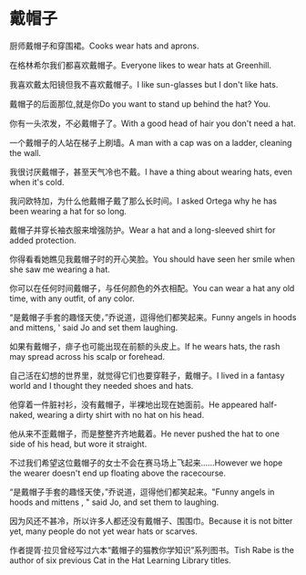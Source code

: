 # 戴帽子

<p><span class="chinese">厨师戴帽子和穿围裙。</span><span class="english">Cooks wear hats and aprons.</span></p>

<p><span class="chinese">在格林希尔我们都喜欢戴帽子。</span><span class="english">Everyone likes to wear hats at Greenhill.</span></p>

<p><span class="chinese">我喜欢戴太阳镜但我不喜欢戴帽子。</span><span class="english">I like sun-glasses but I don't like hats.</span></p>

<p><span class="chinese">戴帽子的后面那位,就是你</span><span class="english">Do you want to stand up behind the hat? You.</span></p>

<p><span class="chinese">你有一头浓发，不必戴帽子了。</span><span class="english">With a good head of hair you don't need a hat.</span></p>

<p><span class="chinese">一个戴帽子的人站在梯子上刷墙。</span><span class="english">A man with a cap was on a ladder, cleaning the wall.</span></p>

<p><span class="chinese">我很讨厌戴帽子，甚至天气冷也不戴。</span><span class="english">I have a thing about wearing hats, even when it's cold.</span></p>

<p><span class="chinese">我问欧特加，为什么他戴帽子戴了那么长时间。</span><span class="english">I asked Ortega why he has been wearing a hat for so long.</span></p>

<p><span class="chinese">戴帽子并穿长袖衣服来增强防护。</span><span class="english">Wear a hat and a long-sleeved shirt for added protection.</span></p>

<p><span class="chinese">你得看看她瞧见我戴帽子时的开心笑脸。</span><span class="english">You should have seen her smile when she saw me wearing a hat.</span></p>

<p><span class="chinese">你可以在任何时间戴帽子，与任何颜色的外衣相配。</span><span class="english">You can wear a hat any old time, with any outfit, of any color.</span></p>

<p><span class="chinese">“是戴帽子手套的趣怪天使，”乔说道，逗得他们都笑起来。</span><span class="english">Funny angels in hoods and mittens, ' said Jo and set them laughing.</span></p>

<p><span class="chinese">如果有戴帽子，痱子也可能出现在前额的头皮上。</span><span class="english">If he wears hats, the rash may spread across his scalp or forehead.</span></p>

<p><span class="chinese">自己活在幻想的世界里，就觉得它们也要穿鞋子，戴帽子。</span><span class="english">I lived in a fantasy world and I thought they needed shoes and hats.</span></p>

<p><span class="chinese">他穿着一件脏衬衫，没有戴帽子，半裸地出现在她面前。</span><span class="english">He appeared half-naked, wearing a dirty shirt with no hat on his head.</span></p>

<p><span class="chinese">他从来不歪戴帽子，而是整整齐齐地戴着。</span><span class="english">He never pushed the hat to one side of his head, but wore it straight.</span></p>

<p><span class="chinese">不过我们希望这位戴帽子的女士不会在赛马场上飞起来……</span><span class="english">However we hope the wearer doesn't end up floating above the racecourse.</span></p>

<p><span class="chinese">“是戴帽子手套的趣怪天使，”乔说道，逗得他们都笑起来。</span><span class="english">"Funny angels in hoods and mittens , " said Jo, and set them to laughing.</span></p>

<p><span class="chinese">因为风还不甚冷，所以许多人都还没有戴帽子、围围巾。</span><span class="english">Because it is not bitter yet, many people do not yet wear hats or scarves.</span></p>

<p><span class="chinese">作者提胥·拉贝曾经写过六本“戴帽子的猫教你学知识”系列图书。</span><span class="english">Tish Rabe is the author of six previous Cat in the Hat Learning Library titles.</span></p>

